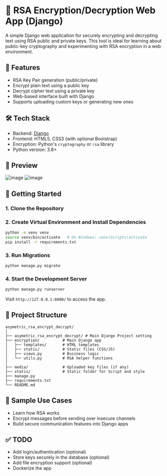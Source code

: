 # 🔐 RSA Encryption/Decryption Web App (Django)

A simple Django web application for securely encrypting and decrypting text using RSA public and private keys. This tool is ideal for learning about public-key cryptography and experimenting with RSA encryption in a web environment.

## 📌 Features

- RSA Key Pair generation (public/private)
- Encrypt plain text using a public key
- Decrypt cipher text using a private key
- Web-based interface built with Django
- Supports uploading custom keys or generating new ones

## 🛠️ Tech Stack

- Backend: [Django](https://www.djangoproject.com/)
- Frontend: HTML5, CSS3 (with optional Bootstrap)
- Encryption: Python's `cryptography` or `rsa` library
- Python version: 3.8+

## 📸 Preview
![image](https://github.com/user-attachments/assets/ad0e68b6-c6eb-4288-b666-8118a63a541c)
![image](https://github.com/user-attachments/assets/15966f3c-8cb6-4519-9a92-531d24708cf6)


## 🚀 Getting Started

### 1. Clone the Repository

### 2. Create Virtual Environment and Install Dependencies

```bash
python -m venv venv
source venv/bin/activate   # On Windows: venv\Scripts\activate
pip install -r requirements.txt
```

### 3. Run Migrations

```bash
python manage.py migrate
```

### 4. Start the Development Server

```bash
python manage.py runserver
```

Visit `http://127.0.0.1:8000/` to access the app.

## 📂 Project Structure

```
asymetric_rsa_encrypt_decrypt/
│
├── asymetric_rsa_encrypt_decrypt/ # Main Django Project setting
├── encryption/          # Main Django app
│   ├── templates/       # HTML templates
│   ├── static/          # Static files (CSS/JS)
│   ├── views.py         # Business logic
│   └── utils.py         # RSA helper functions
│
├── media/               # Uploaded key files (if any)
├── statis/              # Static folder for Script and style
├── manage.py
├── requirements.txt
└── README.md
```

## 🧪 Sample Use Cases

- Learn how RSA works
- Encrypt messages before sending over insecure channels
- Build secure communication features into Django apps

## ✅ TODO

- Add login/authentication (optional)
- Store keys securely in the database (optional)
- Add file encryption support (optional)
- Dockerize the app
